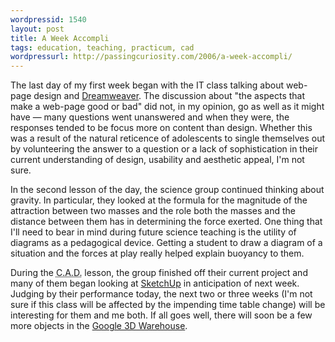 ```yaml
---
wordpressid: 1540
layout: post
title: A Week Accompli
tags: education, teaching, practicum, cad
wordpressurl: http://passingcuriosity.com/2006/a-week-accompli/
---
```


The last day of my first week began with the IT class talking about
web-page design and <a
href="http://www.adobe.com/products/dreamweaver/">Dreamweaver</a>. The
discussion about "the aspects that make a web-page good or bad" did not,
in my opinion, go as well as it might have &mdash; many questions went
unanswered and when they were, the responses tended to be focus more on
content than design. Whether this was a result of the natural reticence
of adolescents to single themselves out by volunteering the answer to a
question or a lack of sophistication in their current understanding of
design, usability and aesthetic appeal, I'm not sure.

In the second lesson of the day, the science group continued thinking
about gravity. In particular, they looked at the formula for the
magnitude of the attraction between two masses and the role both the
masses and the distance between them has in determining the force
exerted. One thing that I'll need to bear in mind during future science
teaching is the utility of diagrams as a pedagogical device. Getting a
student to draw a diagram of a situation and the forces at play really
helped explain buoyancy to them.

During the <acronym title="Computer Aided Design">C.A.D.</acronym>
lesson, the group finished off their current project and many of them
began looking at <a href="http://sketchup.google.com/">SketchUp</a> in
anticipation of next week. Judging by their performance today, the next
two or three weeks (I'm not sure if this class will be affected by the
impending time table change) will be interesting for them and me both.
If all goes well, there will soon be a few more objects in the <a
href="http://sketchup.google.com/3dwarehouse/">Google 3D Warehouse</a>.
